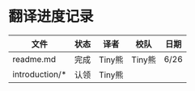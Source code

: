 #  翻译进度记录





| 文件           | 状态 | 译者   | 校队   | 日期 |
| -------------- | ---- | ------ | ------ | ---- |
| readme.md      | 完成 | Tiny熊 | Tiny熊 | 6/26 |
| introduction/* | 认领 | Tiny熊 |        |      |





